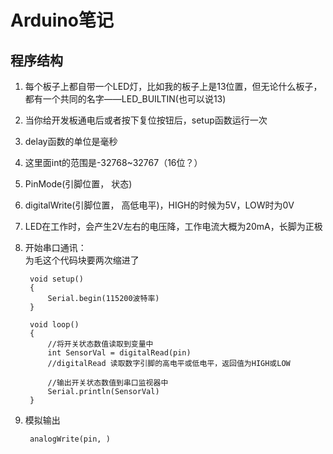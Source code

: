 # Arduino笔记
## 程序结构
1. 每个板子上都自带一个LED灯，比如我的板子上是13位置，但无论什么板子，都有一个共同的名字——LED_BUILTIN(也可以说13)
2. 当你给开发板通电后或者按下复位按钮后，setup函数运行一次
3. delay函数的单位是毫秒
4. 这里面int的范围是-32768~32767（16位？）
5. PinMode(引脚位置， 状态)
6. digitalWrite(引脚位置， 高低电平)，HIGH的时候为5V，LOW时为0V
7. LED在工作时，会产生2V左右的电压降，工作电流大概为20mA，长脚为正极
8. 开始串口通讯：  
为毛这个代码块要两次缩进了

        void setup()
        {
            Serial.begin(115200波特率)
        }

        void loop()
        {
            //将开关状态数值读取到变量中
            int SensorVal = digitalRead(pin)
            //digitalRead 读取数字引脚的高电平或低电平，返回值为HIGH或LOW

            //输出开关状态数值到串口监视器中
            Serial.println(SensorVal)
        }
9. 模拟输出

        analogWrite(pin, )